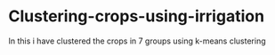 # Clustering-crops-using-irrigation
In this i have clustered the crops in 7 groups using k-means clustering
